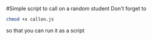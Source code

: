 #Simple script to call on a random student
Don't forget to 
```bash
chmod +x callon.js
```
so that you can run it as a script

